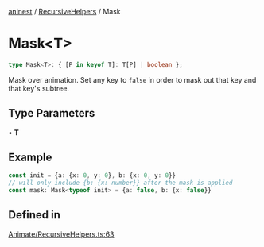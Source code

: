 [aninest](../../index.md) / [RecursiveHelpers](../index.md) / Mask

# Mask\<T\>

```ts
type Mask<T>: { [P in keyof T]: T[P] | boolean };
```

Mask over animation. Set any key to `false` in order to mask out
that key and that key's subtree.

## Type Parameters

• **T**

## Example

```ts
const init = {a: {x: 0, y: 0}, b: {x: 0, y: 0}}
// will only include {b: {x: number}} after the mask is applied
const mask: Mask<typeof init> = {a: false, b: {x: false}}
```

## Defined in

[Animate/RecursiveHelpers.ts:63](https://github.com/zphrs/aninest/blob/ba102fd602fb72315102b5ca371477900b4b57ce/core/src/Animate/RecursiveHelpers.ts#L63)
